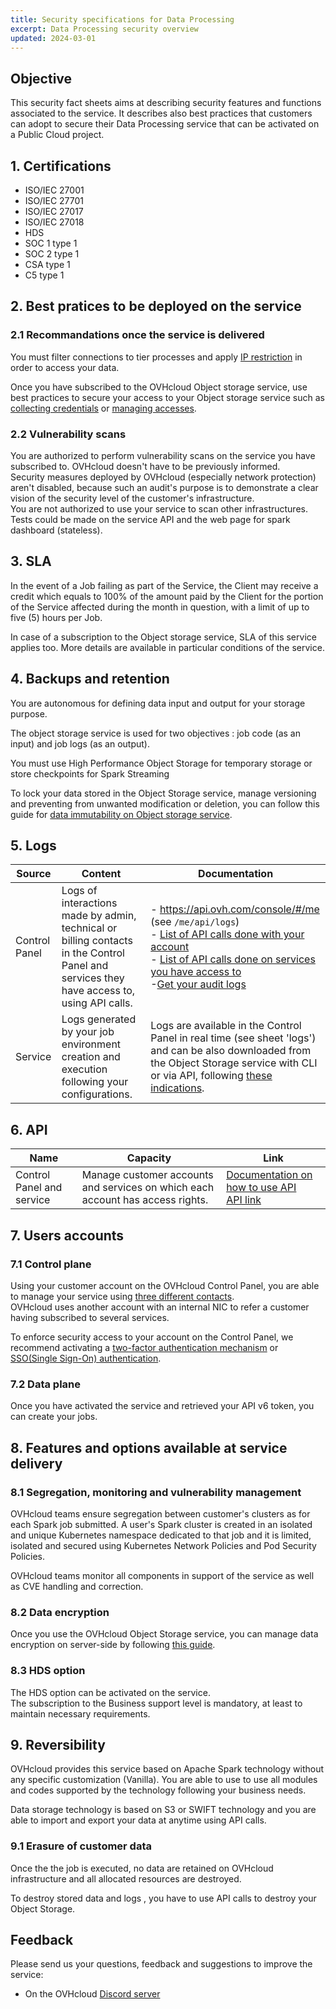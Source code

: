 ```yaml
---
title: Security specifications for Data Processing
excerpt: Data Processing security overview
updated: 2024-03-01
---
```


## Objective

This security fact sheets aims at describing security features and functions associated to the service. It describes also best practices that customers can adopt to secure their Data Processing service that can be activated on a Public Cloud project.

## 1. Certifications

- ISO/IEC 27001
- ISO/IEC 27701
- ISO/IEC 27017
- ISO/IEC 27018
- HDS
- SOC 1 type 1
- SOC 2 type 1
- CSA type 1
- C5 type 1

## 2. Best pratices to be deployed on the service

### 2.1 Recommandations once the service is delivered

You must filter connections to tier processes and apply [IP restriction](01_CONCEPTS_Capabilities1.) in order to access your data.

Once you have subscribed to the OVHcloud Object storage service, use best practices to secure your access to your Object storage service such as [collecting credentials](s3_getting_started_with_object_storage1.) or [managing accesses](s3_identity_and_access_management1.).

### 2.2 Vulnerability scans

You are authorized to perform vulnerability scans on the service you have subscribed to. OVHcloud doesn't have to be previously informed.<br>
Security measures deployed by OVHcloud (especially network protection) aren't disabled, because such an audit's purpose is to demonstrate a clear vision of the security level of the customer's infrastructure.<br>
You are not authorized to use your service to scan other infrastructures.<br>
Tests could be made on the service API and the web page for spark dashboard (stateless).

## 3. SLA

In the event of a Job failing as part of the Service, the Client may receive a credit which equals to 100% of the amount paid by the Client for the portion of the Service affected during the month in question, with a limit of up to five (5) hours per Job.

In case of a subscription to the Object storage service, SLA of this service applies too. More details are available in particular conditions of the service.

## 4. Backups and retention

You are autonomous for defining data input and output for your storage purpose.

The object storage service is used for two objectives : job code (as an input) and job logs (as an output).

You must use High Performance Object Storage for temporary storage or store checkpoints for Spark Streaming

To lock your data stored in the Object Storage service, manage versioning and preventing from unwanted modification or deletion, you can follow this guide for [data immutability on Object storage service](s3_managing_object_lock1.).

## 5. Logs

| **Source** | **Content** | **Documentation** |
| --- | --- | --- |
| Control Panel | Logs of interactions made by admin, technical or billing contacts in the Control Panel and services they have access to, using API calls. | - <https://api.ovh.com/console/#/me> (see `/me/api/logs`)<br> - [List of API calls done with your account](https://api.ovh.com/console/#/me/api/logs/self~GET)<br> - [List of API calls done on services you have access to](https://api.ovh.com/console/#/me/api/logs/services~GET)<br> -[Get your audit logs](https://api.ovh.com/console/#/me/logs/audit~GET) |
| Service | Logs generated by your job environment creation and execution following your configurations. | Logs are available in the Control Panel in real time (see sheet 'logs') and can be also downloaded from the Object Storage service with CLI or via API, following [these indications](21_GETTINGSTARTED_check-job-logs1.). |

## 6. API

| **Name** | **Capacity** | **Link** |
| --- | --- | --- |
| Control Panel and service | Manage customer accounts and services on which each account has access rights. | [Documentation on how to use API](38_HOWTO_use-with-ovh-api1.) <br> [API link](https://eu.api.ovh.com/console/#/cloud) |

## 7. Users accounts

### 7.1 Control plane

Using your customer account on the OVHcloud Control Panel, you are able to manage your service using [three different contacts](managing_contacts1.).<br>
OVHcloud uses another account with an internal NIC to refer a customer having subscribed to several services.

To enforce security access to your account on the Control Panel, we recommend activating a [two-factor authentication mechanism](secure-ovhcloud-account-with-2fa1.) or [SSO(Single Sign-On) authentication](ovhcloud-account-connect-saml-adfs1.).

### 7.2 Data plane

Once you have activated the service and retrieved your API v6 token, you can create your jobs.

## 8. Features and options available at service delivery

### 8.1 Segregation, monitoring and vulnerability management

OVHcloud teams ensure segregation between customer's clusters as for each Spark job submitted. A user's Spark cluster is created in an isolated and unique Kubernetes namespace dedicated to that job and it is limited, isolated and secured using Kubernetes Network Policies and Pod Security Policies.<br>

OVHcloud teams monitor all components in support of the service as well as CVE handling and correction.

### 8.2 Data encryption

Once you use the OVHcloud Object Storage service, you can manage data encryption on server-side by following [this guide](s3_encrypt_your_objects_with_sse_c1.).

### 8.3 HDS option

The HDS option can be activated on the service.<br>
The subscription to the Business support level is mandatory, at least to maintain necessary requirements.

## 9. Reversibility

OVHcloud provides this service based on Apache Spark technology without any specific customization (Vanilla). You are able to use to use all modules and codes supported by the technology following your business needs.<br>

Data storage technology is based on S3 or SWIFT technology and you are able to import and export your data at anytime using API calls.

### 9.1 Erasure of customer data

Once the the job is executed, no data are retained on OVHcloud infrastructure and all allocated resources are destroyed.

To destroy stored data and logs , you have to use API calls to destroy your Object Storage.

## Feedback

Please send us your questions, feedback and suggestions to improve the service:

- On the OVHcloud [Discord server](https://discord.com/invite/vXVurFfwe9)